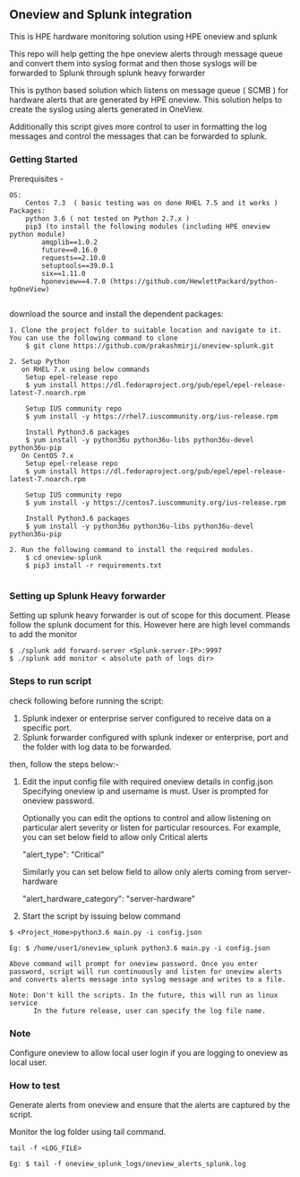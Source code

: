 ## Oneview and Splunk integration
This is HPE hardware monitoring solution using HPE oneview and splunk

This repo will help getting the hpe oneview alerts through message queue and convert them into syslog format and then those syslogs will be forwarded to Splunk through splunk heavy forwarder

This is python based solution which listens on message queue ( SCMB ) for hardware alerts that are generated by HPE oneview.
This solution helps to create the syslog using alerts generated in OneView. 

Additionally this script gives more control to user in formatting the log messages and control the messages that can be forwarded to splunk. 

### Getting Started

Prerequisites - 

```
OS: 
	Centos 7.3  ( basic testing was on done RHEL 7.5 and it works )
Packages: 
	python 3.6 ( not tested on Python 2.7.x )
	pip3 (to install the following modules (including HPE oneview python module)
		amqplib==1.0.2
		future==0.16.0
		requests==2.10.0
		setuptools==39.0.1
		six==1.11.0
		hponeview==4.7.0 (https://github.com/HewlettPackard/python-hpOneView)
		
```

download the source and install the dependent packages:
```
1. Clone the project folder to suitable location and navigate to it. You can use the following command to clone
	$ git clone https://github.com/prakashmirji/oneview-splunk.git

2. Setup Python
   on RHEL 7.x using below commands
	Setup epel-release repo
	$ yum install https://dl.fedoraproject.org/pub/epel/epel-release-latest-7.noarch.rpm

	Setup IUS community repo
	$ yum install -y https://rhel7.iuscommunity.org/ius-release.rpm

	Install Python3.6 packages
	$ yum install -y python36u python36u-libs python36u-devel python36u-pip
   On CentOS 7.x
   	Setup epel-release repo
	$ yum install https://dl.fedoraproject.org/pub/epel/epel-release-latest-7.noarch.rpm

	Setup IUS community repo
	$ yum install -y https://centos7.iuscommunity.org/ius-release.rpm

	Install Python3.6 packages
	$ yum install -y python36u python36u-libs python36u-devel python36u-pip
	
2. Run the following command to install the required modules.
	$ cd oneview-splunk
	$ pip3 install -r requirements.txt
	
```
### Setting up Splunk Heavy forwarder

Setting up splunk heavy forwarder is out of scope for this document. Please follow the splunk document for this.
However here are high level commands to add the monitor
```
$ ./splunk add forward-server <Splunk-server-IP>:9997
$ ./splunk add monitor < absolute path of logs dir>
```

### Steps to run script

check following before running the script:
 
1. Splunk indexer or enterprise server configured to receive data on a specific port. 
2. Splunk forwarder configured with splunk indexer or enterprise, port and the folder with log data to be forwarded. 

then, follow the steps below:-
1. Edit the input config file with required oneview details in config.json
   Specifying oneview ip and username is must. User is prompted for oneview password.
   
   Optionally you can edit the options to control and allow listening on particular alert severity or listen for particular resources.
   For example, you can set below field to allow only Critical alerts
   
   "alert_type": "Critical"
   
   Similarly you can set below field to allow only alerts coming from server-hardware
   
   "alert_hardware_category": "server-hardware"

2. Start the script by issuing below command
```
$ <Project_Home>python3.6 main.py -i config.json

Eg: $ /home/user1/oneview_splunk python3.6 main.py -i config.json

Above command will prompt for oneview password. Once you enter password, script will run continuously and listen for oneview alerts and converts alerts message into syslog message and writes to a file.

Note: Don't kill the scripts. In the future, this will run as linux service
      In the future release, user can specify the log file name.

```

### Note
Configure oneview to allow local user login if you are logging to oneview as local user.

### How to test
Generate alerts from oneview and ensure that the alerts are captured by the script. 

Monitor the log folder using tail command. 
```
tail -f <LOG_FILE>

Eg: $ tail -f oneview_splunk_logs/oneview_alerts_splunk.log

```
